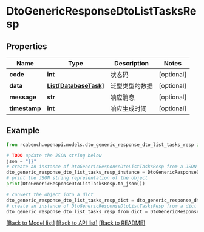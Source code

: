 # DtoGenericResponseDtoListTasksResp


## Properties

Name | Type | Description | Notes
------------ | ------------- | ------------- | -------------
**code** | **int** | 状态码 | [optional] 
**data** | [**List[DatabaseTask]**](DatabaseTask.md) | 泛型类型的数据 | [optional] 
**message** | **str** | 响应消息 | [optional] 
**timestamp** | **int** | 响应生成时间 | [optional] 

## Example

```python
from rcabench.openapi.models.dto_generic_response_dto_list_tasks_resp import DtoGenericResponseDtoListTasksResp

# TODO update the JSON string below
json = "{}"
# create an instance of DtoGenericResponseDtoListTasksResp from a JSON string
dto_generic_response_dto_list_tasks_resp_instance = DtoGenericResponseDtoListTasksResp.from_json(json)
# print the JSON string representation of the object
print(DtoGenericResponseDtoListTasksResp.to_json())

# convert the object into a dict
dto_generic_response_dto_list_tasks_resp_dict = dto_generic_response_dto_list_tasks_resp_instance.to_dict()
# create an instance of DtoGenericResponseDtoListTasksResp from a dict
dto_generic_response_dto_list_tasks_resp_from_dict = DtoGenericResponseDtoListTasksResp.from_dict(dto_generic_response_dto_list_tasks_resp_dict)
```
[[Back to Model list]](../README.md#documentation-for-models) [[Back to API list]](../README.md#documentation-for-api-endpoints) [[Back to README]](../README.md)


